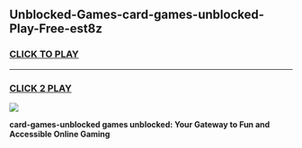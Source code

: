 
## Unblocked-Games-card-games-unblocked-Play-Free-est8z
<h3>
<a href="https://premium76.site?title=card-games-unblocked&ref=18A1">CLICK TO PLAY</a></h3>
<hr>

<h3>
<a href="https://premium76.site?title=card-games-unblocked&ref=18A1">CLICK 2 PLAY</a>
  
</h3>

<a href="https://premium76.site?title=card-games-unblocked&ref=18A1"><img src="https://clearcache.store/games.png"></a>


**card-games-unblocked games unblocked: Your Gateway to Fun and Accessible Online Gaming**
